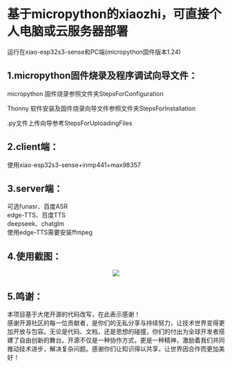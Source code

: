 # 基于micropython的xiaozhi，可直接个人电脑或云服务器部署  
运行在xiao-esp32s3-sense和PC端(micropython固件版本1.24)
## 1.micropython固件烧录及程序调试向导文件：
  micropython 固件烧录参照文件夹StepsForConfiguration  
  
  Thonny 软件安装及固件烧录向导文件参照文件夹StepsForInstallation  
  
  .py文件上传向导参考StepsForUploadingFiles  
  
## 2.client端：
  使用xiao-esp32s3-sense+inmp441+max98357

## 3.server端：
  可选funasr、百度ASR  
  edge-TTS、百度TTS  
  deepseek、chatglm  
  使用edge-TTS需要安装ffmpeg  
  


## 4.使用截图：
<div align="center">
  <img src="https://github.com/zhou19830318/xiaozhi_micropython/blob/main/xiaozhi%20_AI.png">
</div>

## 5.鸣谢：
本项目基于大佬开源的代码改写，在此表示感谢！  
感谢开源社区的每一位贡献者，是你们的无私分享与持续努力，让技术世界变得更加开放与包容。无论是代码、文档，还是思想的碰撞，你们的付出为全球开发者搭建了自由创新的舞台。开源不仅是一种协作方式，更是一种精神，激励着我们共同推动技术进步，解决复杂问题。感谢你们让知识得以共享，让世界因合作而更加美好！
